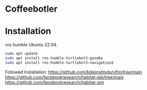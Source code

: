 # Coffeebotler

# Installation
ros humble
Ubuntu 22.04.

```bash
sudo apt update
sudo apt install ros-humble-turtlebot3-gazebo
sudo apt install ros-humble-turtlebot3-navigation2
```

Followed Installation:
https://github.com/bdaiinstitute/vlfm/tree/main
https://github.com/facebookresearch/habitat-lab/tree/main
https://github.com/facebookresearch/habitat-sim

